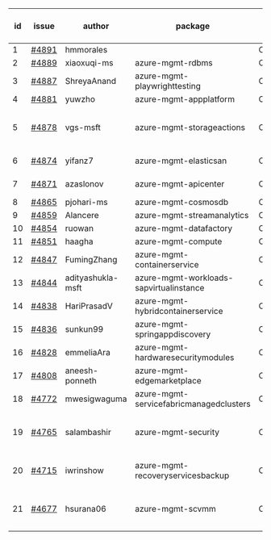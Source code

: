 | id | issue | author | package | assignee | bot advice | created date of issue | target release date | date from target |
| ------ | ------ | ------ | ------ | ------ | ------ | ------ | ------ | :-----: |
| 1 | [#4891](https://github.com/Azure/sdk-release-request/issues/4891) | hmmorales |  | ChenxiJiang333 |  | 01-16 |  | 0 |
| 2 | [#4889](https://github.com/Azure/sdk-release-request/issues/4889) | xiaoxuqi-ms | azure-mgmt-rdbms | ChenxiJiang333 |  | 01-16 | 02-23 |  |
| 3 | [#4887](https://github.com/Azure/sdk-release-request/issues/4887) | ShreyaAnand | azure-mgmt-playwrighttesting | ChenxiJiang333 |  | 01-15 | 02-23 |  |
| 4 | [#4881](https://github.com/Azure/sdk-release-request/issues/4881) | yuwzho | azure-mgmt-appplatform | ChenxiJiang333 |  | 01-10 | 01-26 |  |
| 5 | [#4878](https://github.com/Azure/sdk-release-request/issues/4878) | vgs-msft | azure-mgmt-storageactions | ChenxiJiang333 | new comment. FirstBeta HoldOn | 01-09 | 01-26 |  |
| 6 | [#4874](https://github.com/Azure/sdk-release-request/issues/4874) | yifanz7 | azure-mgmt-elasticsan | ChenxiJiang333 | FirstGA HoldOn | 01-09 | 01-26 |  |
| 7 | [#4871](https://github.com/Azure/sdk-release-request/issues/4871) | azaslonov | azure-mgmt-apicenter | ChenxiJiang333 | FirstGA HoldOn | 01-08 | 01-26 |  |
| 8 | [#4865](https://github.com/Azure/sdk-release-request/issues/4865) | pjohari-ms | azure-mgmt-cosmosdb | ChenxiJiang333 | ForCLI | 01-06 | 01-26 |  |
| 9 | [#4859](https://github.com/Azure/sdk-release-request/issues/4859) | Alancere | azure-mgmt-streamanalytics | ChenxiJiang333 |  | 12-27 | 01-26 |  |
| 10 | [#4854](https://github.com/Azure/sdk-release-request/issues/4854) | ruowan | azure-mgmt-datafactory | ChenxiJiang333 |  | 12-27 | 01-26 |  |
| 11 | [#4851](https://github.com/Azure/sdk-release-request/issues/4851) | haagha | azure-mgmt-compute | ChenxiJiang333 |  | 12-26 | 01-26 |  |
| 12 | [#4847](https://github.com/Azure/sdk-release-request/issues/4847) | FumingZhang | azure-mgmt-containerservice | ChenxiJiang333 |  | 12-21 | 01-26 |  |
| 13 | [#4844](https://github.com/Azure/sdk-release-request/issues/4844) | adityashukla-msft | azure-mgmt-workloads-sapvirtualinstance | ChenxiJiang333 | FirstBeta HoldOn | 12-20 | 01-26 |  |
| 14 | [#4838](https://github.com/Azure/sdk-release-request/issues/4838) | HariPrasadV | azure-mgmt-hybridcontainerservice | ChenxiJiang333 | FirstGA | 12-18 | 01-26 |  |
| 15 | [#4836](https://github.com/Azure/sdk-release-request/issues/4836) | sunkun99 | azure-mgmt-springappdiscovery | ChenxiJiang333 | FirstBeta HoldOn | 12-15 | 01-26 |  |
| 16 | [#4828](https://github.com/Azure/sdk-release-request/issues/4828) | emmeliaAra | azure-mgmt-hardwaresecuritymodules | ChenxiJiang333 | FirstBeta | 12-11 | 01-26 |  |
| 17 | [#4808](https://github.com/Azure/sdk-release-request/issues/4808) | aneesh-ponneth | azure-mgmt-edgemarketplace | ChenxiJiang333 | FirstBeta HoldOn | 11-29 | 02-23 |  |
| 18 | [#4772](https://github.com/Azure/sdk-release-request/issues/4772) | mwesigwaguma | azure-mgmt-servicefabricmanagedclusters | ChenxiJiang333 |  | 11-21 | 12-22 |  |
| 19 | [#4765](https://github.com/Azure/sdk-release-request/issues/4765) | salambashir | azure-mgmt-security | ChenxiJiang333 | new comment. MultiAPI HoldOn | 11-13 | 01-26 |  |
| 20 | [#4715](https://github.com/Azure/sdk-release-request/issues/4715) | iwrinshow | azure-mgmt-recoveryservicesbackup | ChenxiJiang333 | new comment. HoldOn | 11-06 | 01-26 |  |
| 21 | [#4677](https://github.com/Azure/sdk-release-request/issues/4677) | hsurana06 | azure-mgmt-scvmm | ChenxiJiang333 | new comment. FirstGA HoldOn | 10-23 | 01-26 |  |
